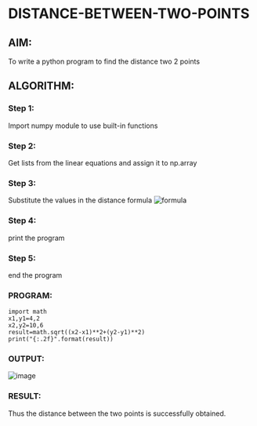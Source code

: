 # DISTANCE-BETWEEN-TWO-POINTS

## AIM:
To write a python program to find the distance two 2 points
## ALGORITHM:
### Step 1: 
Import numpy module to use built-in functions
### Step 2: 
Get lists from the linear equations and assign it to np.array
### Step 3: 
Substitute the values in the distance formula  ![formula](/formula.JPG)
### Step 4:
print the program
### Step 5: 
end the program
### PROGRAM:
  
```
import math
x1,y1=4,2
x2,y2=10,6
result=math.sqrt((x2-x1)**2+(y2-y1)**2)
print("{:.2f}".format(result))
```
### OUTPUT:

![image](https://github.com/Balaji-Jothiramalingam/DISTANCE-BETWEEN-TWO-POINTS/assets/114234865/289c423a-c867-42ca-ad55-c063232c8343)


### RESULT:
Thus the distance between the two points is successfully obtained.
